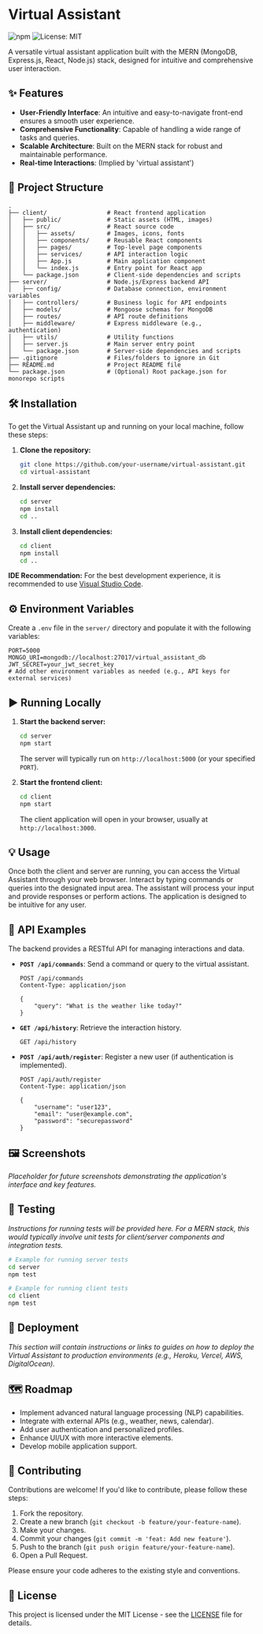 # Virtual Assistant

![npm](https://img.shields.io/badge/npm-v8.x.x-blue.svg)
![License: MIT](https://img.shields.io/badge/License-MIT-yellow.svg)

A versatile virtual assistant application built with the MERN (MongoDB, Express.js, React, Node.js) stack, designed for intuitive and comprehensive user interaction.

## ✨ Features

*   **User-Friendly Interface**: An intuitive and easy-to-navigate front-end ensures a smooth user experience.
*   **Comprehensive Functionality**: Capable of handling a wide range of tasks and queries.
*   **Scalable Architecture**: Built on the MERN stack for robust and maintainable performance.
*   **Real-time Interactions**: (Implied by 'virtual assistant')

## 🚀 Project Structure

```
.
├── client/                 # React frontend application
│   ├── public/             # Static assets (HTML, images)
│   ├── src/                # React source code
│   │   ├── assets/         # Images, icons, fonts
│   │   ├── components/     # Reusable React components
│   │   ├── pages/          # Top-level page components
│   │   ├── services/       # API interaction logic
│   │   ├── App.js          # Main application component
│   │   └── index.js        # Entry point for React app
│   └── package.json        # Client-side dependencies and scripts
├── server/                 # Node.js/Express backend API
│   ├── config/             # Database connection, environment variables
│   ├── controllers/        # Business logic for API endpoints
│   ├── models/             # Mongoose schemas for MongoDB
│   ├── routes/             # API route definitions
│   ├── middleware/         # Express middleware (e.g., authentication)
│   ├── utils/              # Utility functions
│   ├── server.js           # Main server entry point
│   └── package.json        # Server-side dependencies and scripts
├── .gitignore              # Files/folders to ignore in Git
├── README.md               # Project README file
└── package.json            # (Optional) Root package.json for monorepo scripts
```

## 🛠️ Installation

To get the Virtual Assistant up and running on your local machine, follow these steps:

1.  **Clone the repository:**

    ```bash
    git clone https://github.com/your-username/virtual-assistant.git
    cd virtual-assistant
    ```

2.  **Install server dependencies:**

    ```bash
    cd server
    npm install
    cd ..
    ```

3.  **Install client dependencies:**

    ```bash
    cd client
    npm install
    cd ..
    ```

**IDE Recommendation:**
For the best development experience, it is recommended to use [Visual Studio Code](https://code.visualstudio.com/).

## ⚙️ Environment Variables

Create a `.env` file in the `server/` directory and populate it with the following variables:

```
PORT=5000
MONGO_URI=mongodb://localhost:27017/virtual_assistant_db
JWT_SECRET=your_jwt_secret_key
# Add other environment variables as needed (e.g., API keys for external services)
```

## ▶️ Running Locally

1.  **Start the backend server:**

    ```bash
    cd server
    npm start
    ```
    The server will typically run on `http://localhost:5000` (or your specified `PORT`).

2.  **Start the frontend client:**

    ```bash
    cd client
    npm start
    ```
    The client application will open in your browser, usually at `http://localhost:3000`.

## 💡 Usage

Once both the client and server are running, you can access the Virtual Assistant through your web browser. Interact by typing commands or queries into the designated input area. The assistant will process your input and provide responses or perform actions. The application is designed to be intuitive for any user.

## 🔗 API Examples

The backend provides a RESTful API for managing interactions and data.

*   **`POST /api/commands`**: Send a command or query to the virtual assistant.

    ```http
    POST /api/commands
    Content-Type: application/json

    {
        "query": "What is the weather like today?"
    }
    ```

*   **`GET /api/history`**: Retrieve the interaction history.

    ```http
    GET /api/history
    ```

*   **`POST /api/auth/register`**: Register a new user (if authentication is implemented).

    ```http
    POST /api/auth/register
    Content-Type: application/json

    {
        "username": "user123",
        "email": "user@example.com",
        "password": "securepassword"
    }
    ```

## 🖼️ Screenshots

_Placeholder for future screenshots demonstrating the application's interface and key features._

## 🧪 Testing

_Instructions for running tests will be provided here. For a MERN stack, this would typically involve unit tests for client/server components and integration tests._

```bash
# Example for running server tests
cd server
npm test

# Example for running client tests
cd client
npm test
```

## 🚀 Deployment

_This section will contain instructions or links to guides on how to deploy the Virtual Assistant to production environments (e.g., Heroku, Vercel, AWS, DigitalOcean)._

## 🗺️ Roadmap

*   Implement advanced natural language processing (NLP) capabilities.
*   Integrate with external APIs (e.g., weather, news, calendar).
*   Add user authentication and personalized profiles.
*   Enhance UI/UX with more interactive elements.
*   Develop mobile application support.

## 🤝 Contributing

Contributions are welcome! If you'd like to contribute, please follow these steps:

1.  Fork the repository.
2.  Create a new branch (`git checkout -b feature/your-feature-name`).
3.  Make your changes.
4.  Commit your changes (`git commit -m 'feat: Add new feature'`).
5.  Push to the branch (`git push origin feature/your-feature-name`).
6.  Open a Pull Request.

Please ensure your code adheres to the existing style and conventions.

## 📄 License

This project is licensed under the MIT License - see the [LICENSE](LICENSE) file for details.